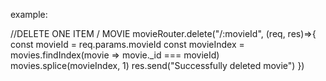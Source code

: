 example: 



//DELETE ONE ITEM / MOVIE
  movieRouter.delete("/:movieId", (req, res)=>{
    const movieId = req.params.movieId
    const movieIndex = movies.findIndex(movie => movie._id === movieId)
    movies.splice(movieIndex, 1)
    res.send("Successfully deleted movie")
})